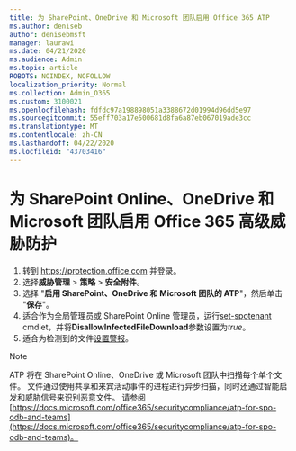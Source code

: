 ```yaml
---
title: 为 SharePoint、OneDrive 和 Microsoft 团队启用 Office 365 ATP
ms.author: deniseb
author: denisebmsft
manager: laurawi
ms.date: 04/21/2020
ms.audience: Admin
ms.topic: article
ROBOTS: NOINDEX, NOFOLLOW
localization_priority: Normal
ms.collection: Admin_O365
ms.custom: 3100021
ms.openlocfilehash: fdfdc97a198898051a3388672d01994d96dd5e97
ms.sourcegitcommit: 55eff703a17e500681d8fa6a87eb067019ade3cc
ms.translationtype: MT
ms.contentlocale: zh-CN
ms.lasthandoff: 04/22/2020
ms.locfileid: "43703416"
---
```

# <a name="enable-office-365-advanced-threat-protection-for-sharepoint-online-onedrive-and-microsoft-teams"></a>为 SharePoint Online、OneDrive 和 Microsoft 团队启用 Office 365 高级威胁防护

1. 转到 https://protection.office.com 并登录。
2. 选择**威胁管理** > **策略** > **安全附件**。
3. 选择 "**启用 SharePoint、OneDrive 和 Microsoft 团队的 ATP**"，然后单击 "**保存**"。
4. 适合作为全局管理员或 SharePoint Online 管理员，运行[set-spotenant](https://docs.microsoft.com/powershell/module/sharepoint-online/Set-SPOTenant?view=sharepoint-ps) cmdlet，并将**DisallowInfectedFileDownload**参数设置为*true*。
5. 适合为检测到的文件[设置警报](https://docs.microsoft.com/office365/securitycompliance/turn-on-atp-for-spo-odb-and-teams#set-up-alerts-for-detected-files)。

> [!NOTE]
> ATP 将在 SharePoint Online、OneDrive 或 Microsoft 团队中扫描每个单个文件。 文件通过使用共享和来宾活动事件的进程进行异步扫描，同时还通过智能启发和威胁信号来识别恶意文件。 请参阅 [https://docs.microsoft.com/office365/securitycompliance/atp-for-spo-odb-and-teams](https://docs.microsoft.com/office365/securitycompliance/atp-for-spo-odb-and-teams)。